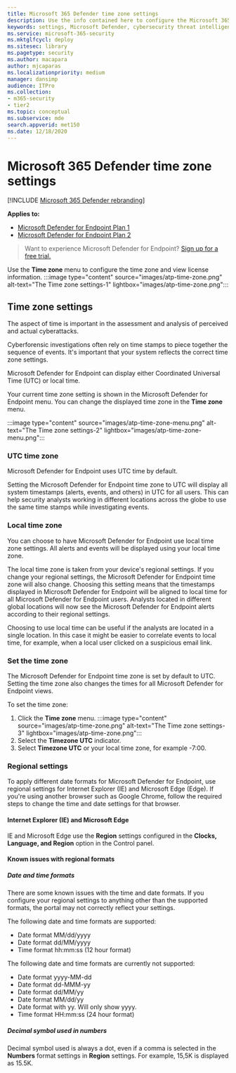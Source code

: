 ```yaml
---
title: Microsoft 365 Defender time zone settings
description: Use the info contained here to configure the Microsoft 365 Defender time zone settings and view license information.
keywords: settings, Microsoft Defender, cybersecurity threat intelligence, Microsoft Defender for Endpoint, time zone, utc, local time, license
ms.service: microsoft-365-security
ms.mktglfcycl: deploy
ms.sitesec: library
ms.pagetype: security
ms.author: macapara
author: mjcaparas
ms.localizationpriority: medium
manager: dansimp
audience: ITPro
ms.collection: 
- m365-security
- tier2
ms.topic: conceptual
ms.subservice: mde
search.appverid: met150
ms.date: 12/18/2020
---
```


# Microsoft 365 Defender time zone settings

[!INCLUDE [Microsoft 365 Defender rebranding](../../includes/microsoft-defender.md)]

**Applies to:**
- [Microsoft Defender for Endpoint Plan 1](https://go.microsoft.com/fwlink/?linkid=2154037)
- [Microsoft Defender for Endpoint Plan 2](https://go.microsoft.com/fwlink/?linkid=2154037)


> Want to experience Microsoft Defender for Endpoint? [Sign up for a free trial.](https://signup.microsoft.com/create-account/signup?products=7f379fee-c4f9-4278-b0a1-e4c8c2fcdf7e&ru=https://aka.ms/MDEp2OpenTrial?ocid=docs-wdatp-settings-abovefoldlink)

Use the **Time zone** menu to configure the time zone and view license information.
:::image type="content" source="images/atp-time-zone.png" alt-text="The Time zone settings-1" lightbox="images/atp-time-zone.png":::

## Time zone settings

The aspect of time is important in the assessment and analysis of perceived and actual cyberattacks.

Cyberforensic investigations often rely on time stamps to piece together the sequence of events. It's important that your system reflects the correct time zone settings.

Microsoft Defender for Endpoint can display either Coordinated Universal Time (UTC) or local time.

Your current time zone setting is shown in the Microsoft Defender for Endpoint menu. You can change the displayed time zone in the **Time zone** menu.

:::image type="content" source="images/atp-time-zone-menu.png" alt-text="The Time zone settings-2" lightbox="images/atp-time-zone-menu.png":::

### UTC time zone

Microsoft Defender for Endpoint uses UTC time by default.

Setting the Microsoft Defender for Endpoint time zone to UTC will display all system timestamps (alerts, events, and others) in UTC for all users. This can help security analysts working in different locations across the globe to use the same time stamps while investigating events.

### Local time zone

You can choose to have Microsoft Defender for Endpoint use local time zone settings. All alerts and events will be displayed using your local time zone.

The local time zone is taken from your device's regional settings. If you change your regional settings, the Microsoft Defender for Endpoint time zone will also change. Choosing this setting means that the timestamps displayed in Microsoft Defender for Endpoint will be aligned to local time for all Microsoft Defender for Endpoint users. Analysts located in different global locations will now see the Microsoft Defender for Endpoint alerts according to their regional settings.

Choosing to use local time can be useful if the analysts are located in a single location. In this case it might be easier to correlate events to local time, for example, when a local user clicked on a suspicious email link.

### Set the time zone

The Microsoft Defender for Endpoint time zone is set by default to UTC. Setting the time zone also changes the times for all Microsoft Defender for Endpoint views.

To set the time zone:

1. Click the **Time zone** menu.
   :::image type="content" source="images/atp-time-zone.png" alt-text="The Time zone settings-3" lightbox="images/atp-time-zone.png":::
1. Select the **Timezone UTC** indicator.
1. Select **Timezone UTC** or your local time zone, for example -7:00.

### Regional settings

To apply different date formats for Microsoft Defender for Endpoint, use regional settings for Internet Explorer (IE) and Microsoft Edge (Edge). If you're using another browser such as Google Chrome, follow the required steps to change the time and date settings for that browser. 

#### Internet Explorer (IE) and Microsoft Edge

IE and Microsoft Edge use the **Region** settings configured in the **Clocks, Language, and Region** option in the Control panel. 

#### Known issues with regional formats

##### Date and time formats

There are some known issues with the time and date formats. If you configure your regional settings to anything other than the supported formats, the portal may not correctly reflect your settings.

The following date and time formats are supported:

- Date format MM/dd/yyyy
- Date format dd/MM/yyyy
- Time format hh:mm:ss (12 hour format)

The following date and time formats are currently not supported:

- Date format yyyy-MM-dd
- Date format dd-MMM-yy
- Date format dd/MM/yy
- Date format MM/dd/yy
- Date format with yy. Will only show yyyy.
- Time format HH:mm:ss (24 hour format)

##### Decimal symbol used in numbers

Decimal symbol used is always a dot, even if a comma is selected in  the **Numbers** format settings in **Region** settings. For example, 15,5K is displayed as 15.5K.
